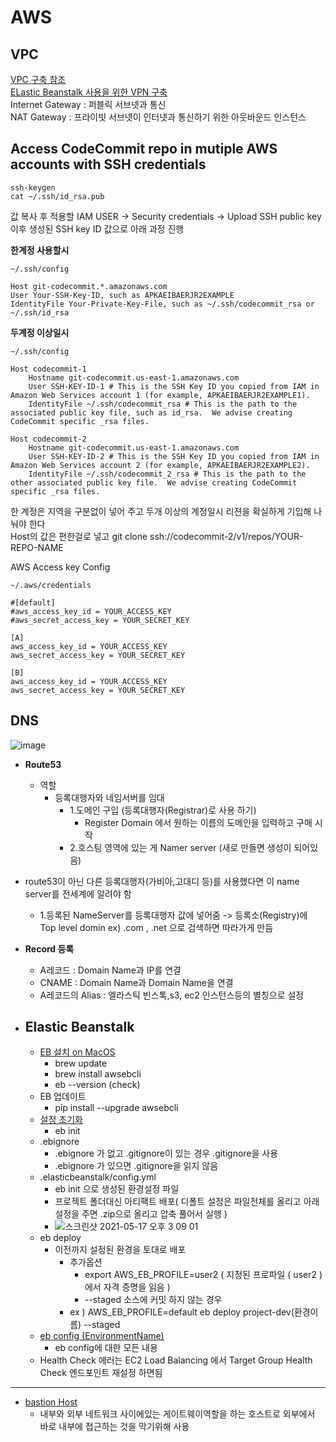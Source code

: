 # AWS

## VPC

[VPC 구축 참조](https://bluese05.tistory.com/48)    
[ELastic Beanstalk 사용을 위한 VPN 구축](https://myungsworld.tistory.com/3)   
Internet Gateway : 퍼블릭 서브넷과 통신        
NAT Gateway : 프라이빗 서브넷이 인터넷과 통신하기 위한 아웃바운드 인스턴스



## Access CodeCommit repo in mutiple AWS accounts with SSH credentials
```shell
ssh-keygen
cat ~/.ssh/id_rsa.pub
```
값 복사 후 적용할 IAM USER -> Security credentials -> Upload SSH public key   
이후 생성된 SSH key ID 값으로 아래 과정 진행  

**한계정 사용할시**  

```shell
~/.ssh/config

Host git-codecommit.*.amazonaws.com
User Your-SSH-Key-ID, such as APKAEIBAERJR2EXAMPLE
IdentityFile Your-Private-Key-File, such as ~/.ssh/codecommit_rsa or ~/.ssh/id_rsa
```

**두계정 이상일시**  

```shell
~/.ssh/config

Host codecommit-1
    Hostname git-codecommit.us-east-1.amazonaws.com
    User SSH-KEY-ID-1 # This is the SSH Key ID you copied from IAM in Amazon Web Services account 1 (for example, APKAEIBAERJR2EXAMPLE1).
    IdentityFile ~/.ssh/codecommit_rsa # This is the path to the associated public key file, such as id_rsa.  We advise creating CodeCommit specific _rsa files.
 
Host codecommit-2
    Hostname git-codecommit.us-east-1.amazonaws.com
    User SSH-KEY-ID-2 # This is the SSH Key ID you copied from IAM in Amazon Web Services account 2 (for example, APKAEIBAERJR2EXAMPLE2).
    IdentityFile ~/.ssh/codecommit_2_rsa # This is the path to the other associated public key file.  We advise creating CodeCommit specific _rsa files.
```

한 계정은 지역을 구분없이 넣어 주고 두개 이상의 계정일시 리젼을 확실하게 기입해 나눠야 한다  
Host의 값은 편한걸로 넣고 git clone ssh://codecommit-2/v1/repos/YOUR-REPO-NAME   

AWS Access key Config

```shell
~/.aws/credentials

#[default]
#aws_access_key_id = YOUR_ACCESS_KEY
#aws_secret_access_key = YOUR_SECRET_KEY

[A]
aws_access_key_id = YOUR_ACCESS_KEY
aws_secret_access_key = YOUR_SECRET_KEY

[B]
aws_access_key_id = YOUR_ACCESS_KEY
aws_secret_access_key = YOUR_SECRET_KEY
```

## DNS  
![image](https://user-images.githubusercontent.com/56465854/112920746-8b8cdb80-9144-11eb-8c5b-5b1d547153a6.png)  

- **Route53** 
    - 역할 
        - 등록대행자와 네임서버를 임대
            - 1.도메인 구입 (등록대행자(Registrar)로 사용 하기) 
                - Register Domain 에서 원하는 이름의 도메인을 입력하고 구매 시작
            - 2.호스팅 영역에 있는 게 Namer server (새로 만들면 생성이 되어있음)
- route53이 아닌 다른 등록대행자(가비아,고대디 등)를 사용했다면 이 name server를 전세계에 알려야 함
    - 1.등록된 NameServer를 등록대행자 값에 넣어줌 -> 등록소(Registry)에 Top level domin ex) .com , .net 으로 검색하면 따라가게 만듬

- **Record 등록**  
    - A레코드 : Domain Name과 IP를 연결  
    - CNAME : Domain Name과 Domain Name을 연결  
    - A레코드의 Alias : 엘라스틱 빈스톡,s3, ec2 인스턴스등의 별칭으로 설정  

- ## Elastic Beanstalk
    - [EB 설치 on MacOS](https://docs.aws.amazon.com/ko_kr/elasticbeanstalk/latest/dg/eb-cli3-install-osx.html) 
        -  brew update
        -  brew install awsebcli
        -  eb --version (check)
    - EB 업데이트
        - pip install --upgrade awsebcli
    - [설정 초기화](https://docs.aws.amazon.com/ko_kr/elasticbeanstalk/latest/dg/eb-cli3-configuration.html)
        - eb init
    - .ebignore
        - .ebignore 가 없고 .gitignore이 있는 경우 .gitignore을 사용
        - .ebignore 가 있으면 .gitignore을 읽지 않음
    - .elasticbeanstalk/config.yml 
        - eb init 으로 생성된 환경설정 파일
        - 프로젝트 폴더대신 아티팩트 배포( 디폴트 설정은 파일전체를 올리고 아래 설정을 주면 .zip으로 올리고 압축 풀어서 실행 )
        - ![스크린샷 2021-05-17 오후 3 09 01](https://user-images.githubusercontent.com/56465854/118439931-dc22bd00-b721-11eb-9452-3adb02cc913b.png)
    - eb deploy 
        - 이전까지 설정된 환경을 토대로 배포 
            - 추가옵션
                - export AWS_EB_PROFILE=user2 ( 지정된 프로파일 ( user2 ) 에서 자격 증명을 읽음 )
                - --staged 소스에 커밋 하지 않는 경우 
            - ex ) AWS_EB_PROFILE=default eb deploy project-dev(환경이름) --staged 
    - [eb config (EnvironmentName)](https://docs.aws.amazon.com/ko_kr/elasticbeanstalk/latest/dg/command-options-general.html#command-options-general-elbv2)
        - eb config에 대한 모든 내용
    - Health Check 에러는 EC2 Load Balancing 에서 Target Group Health Check 엔드포인트 재설정 하면됨  
---
- [bastion Host](https://velog.io/@jinny/bastion-Host%EB%A1%9C-private-network%EC%A0%91%EC%86%8D%ED%95%98%EA%B8%B0)
    - 내부와 외부 네트워크 사이에있는 게이트웨이역할을 하는 호스트로 외부에서 바로 내부에 접근하는 것을 막기위해 사용
